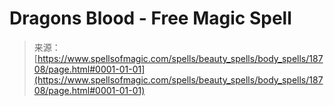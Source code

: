 <!--yml

category: 未分类

date: 2024-06-12 19:00:24

-->

# Dragons Blood - Free Magic Spell

> 来源：[https://www.spellsofmagic.com/spells/beauty_spells/body_spells/18708/page.html#0001-01-01](https://www.spellsofmagic.com/spells/beauty_spells/body_spells/18708/page.html#0001-01-01)
